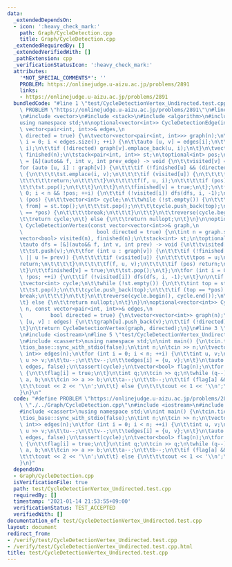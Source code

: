 ```yaml
---
data:
  _extendedDependsOn:
  - icon: ':heavy_check_mark:'
    path: Graph/CycleDetection.cpp
    title: Graph/CycleDetection.cpp
  _extendedRequiredBy: []
  _extendedVerifiedWith: []
  _pathExtension: cpp
  _verificationStatusIcon: ':heavy_check_mark:'
  attributes:
    '*NOT_SPECIAL_COMMENTS*': ''
    PROBLEM: https://onlinejudge.u-aizu.ac.jp/problems/2891
    links:
    - https://onlinejudge.u-aizu.ac.jp/problems/2891
  bundledCode: "#line 1 \"test/CycleDetectionVertex_Undirected.test.cpp\"\n#define\
    \ PROBLEM \"https://onlinejudge.u-aizu.ac.jp/problems/2891\"\n#line 2 \"Graph/CycleDetection.cpp\"\
    \n#include <vector>\n#include <stack>\n#include <algorithm>\n#include <optional>\n\
    using namespace std;\n\noptional<vector<int>> CycleDetectionEdge(int n, const\
    \ vector<pair<int, int>>& edges,\n                                         bool\
    \ directed = true) {\n\tvector<vector<pair<int, int>>> graph(n);\n\tfor (size_t\
    \ i = 0; i < edges.size(); ++i) {\n\t\tauto [u, v] = edges[i];\n\t\tgraph[u].emplace_back(v,\
    \ i);\n\t\tif (!directed) graph[v].emplace_back(u, i);\n\t}\n\tvector<bool> visited(n),\
    \ finished(n);\n\tstack<pair<int, int>> st;\n\toptional<int> pos;\n\tauto dfs\
    \ = [&](auto&& f, int v, int prev_edge) -> void {\n\t\tvisited[v] = true;\n\t\t\
    for (auto [u, i] : graph[v]) {\n\t\t\tif (!finished[u] && (directed || i != prev_edge))\
    \ {\n\t\t\t\tst.emplace(i, v);\n\t\t\t\tif (visited[u]) {\n\t\t\t\t\tpos = u;\n\
    \t\t\t\t\treturn;\n\t\t\t\t}\n\t\t\t\tf(f, u, i);\n\t\t\t\tif (pos) return;\n\t\
    \t\t\tst.pop();\n\t\t\t}\n\t\t}\n\t\tfinished[v] = true;\n\t};\n\tfor (int i =\
    \ 0; i < n && !pos; ++i) {\n\t\tif (!visited[i]) dfs(dfs, i, -1);\n\t}\n\n\tif\
    \ (pos) {\n\t\tvector<int> cycle;\n\t\twhile (!st.empty()) {\n\t\t\tauto [top,\
    \ from] = st.top();\n\t\t\tst.pop();\n\t\t\tcycle.push_back(top);\n\t\t\tif (from\
    \ == *pos) {\n\t\t\t\tbreak;\n\t\t\t}\n\t\t}\n\t\treverse(cycle.begin(), cycle.end());\n\
    \t\treturn cycle;\n\t} else {\n\t\treturn nullopt;\n\t}\n}\n\noptional<vector<int>>\
    \ CycleDetectionVertex(const vector<vector<int>>& graph,\n                   \
    \                        bool directed = true) {\n\tint n = graph.size();\n\t\
    vector<bool> visited(n), finished(n);\n\tstack<int> st;\n\toptional<int> pos;\n\
    \tauto dfs = [&](auto&& f, int v, int prev) -> void {\n\t\tvisited[v] = true;\n\
    \t\tst.push(v);\n\t\tfor (int u : graph[v]) {\n\t\t\tif (!finished[u] && (directed\
    \ || u != prev)) {\n\t\t\t\tif (visited[u]) {\n\t\t\t\t\tpos = u;\n\t\t\t\t\t\
    return;\n\t\t\t\t}\n\t\t\t\tf(f, u, v);\n\t\t\t\tif (pos) return;\n\t\t\t}\n\t\
    \t}\n\t\tfinished[v] = true;\n\t\tst.pop();\n\t};\n\tfor (int i = 0; i < n &&\
    \ !pos; ++i) {\n\t\tif (!visited[i]) dfs(dfs, i, -1);\n\t}\n\n\tif (pos) {\n\t\
    \tvector<int> cycle;\n\t\twhile (!st.empty()) {\n\t\t\tint top = st.top();\n\t\
    \t\tst.pop();\n\t\t\tcycle.push_back(top);\n\t\t\tif (top == *pos) {\n\t\t\t\t\
    break;\n\t\t\t}\n\t\t}\n\t\treverse(cycle.begin(), cycle.end());\n\t\treturn cycle;\n\
    \t} else {\n\t\treturn nullopt;\n\t}\n}\n\noptional<vector<int>> CycleDetectionVertex(int\
    \ n, const vector<pair<int, int>>& edges,\n                                  \
    \         bool directed = true) {\n\tvector<vector<int>> graph(n);\n\tfor (auto\
    \ [u, v] : edges) {\n\t\tgraph[u].push_back(v);\n\t\tif (!directed) graph[v].push_back(u);\n\
    \t}\n\treturn CycleDetectionVertex(graph, directed);\n}\n#line 3 \"test/CycleDetectionVertex_Undirected.test.cpp\"\
    \n#include <iostream>\n#line 5 \"test/CycleDetectionVertex_Undirected.test.cpp\"\
    \n#include <cassert>\nusing namespace std;\n\nint main() {\n\tcin.tie(nullptr);\n\
    \tios_base::sync_with_stdio(false);\n\tint n;\n\tcin >> n;\n\tvector<pair<int,\
    \ int>> edges(n);\n\tfor (int i = 0; i < n; ++i) {\n\t\tint u, v;\n\t\tcin >>\
    \ u >> v;\n\t\tu--;\n\t\tv--;\n\t\tedges[i] = {u, v};\n\t}\n\tauto cycle = CycleDetectionVertex(n,\
    \ edges, false);\n\tassert(cycle);\n\tvector<bool> flag(n);\n\tfor (int i : *cycle)\
    \ {\n\t\tflag[i] = true;\n\t}\n\tint q;\n\tcin >> q;\n\twhile (q--) {\n\t\tint\
    \ a, b;\n\t\tcin >> a >> b;\n\t\ta--;\n\t\tb--;\n\t\tif (flag[a] && flag[b]) {\n\
    \t\t\tcout << 2 << '\\n';\n\t\t} else {\n\t\t\tcout << 1 << '\\n';\n\t\t}\n\t\
    }\n}\n"
  code: "#define PROBLEM \"https://onlinejudge.u-aizu.ac.jp/problems/2891\"\n#include\
    \ \"./../Graph/CycleDetection.cpp\"\n#include <iostream>\n#include <vector>\n\
    #include <cassert>\nusing namespace std;\n\nint main() {\n\tcin.tie(nullptr);\n\
    \tios_base::sync_with_stdio(false);\n\tint n;\n\tcin >> n;\n\tvector<pair<int,\
    \ int>> edges(n);\n\tfor (int i = 0; i < n; ++i) {\n\t\tint u, v;\n\t\tcin >>\
    \ u >> v;\n\t\tu--;\n\t\tv--;\n\t\tedges[i] = {u, v};\n\t}\n\tauto cycle = CycleDetectionVertex(n,\
    \ edges, false);\n\tassert(cycle);\n\tvector<bool> flag(n);\n\tfor (int i : *cycle)\
    \ {\n\t\tflag[i] = true;\n\t}\n\tint q;\n\tcin >> q;\n\twhile (q--) {\n\t\tint\
    \ a, b;\n\t\tcin >> a >> b;\n\t\ta--;\n\t\tb--;\n\t\tif (flag[a] && flag[b]) {\n\
    \t\t\tcout << 2 << '\\n';\n\t\t} else {\n\t\t\tcout << 1 << '\\n';\n\t\t}\n\t\
    }\n}"
  dependsOn:
  - Graph/CycleDetection.cpp
  isVerificationFile: true
  path: test/CycleDetectionVertex_Undirected.test.cpp
  requiredBy: []
  timestamp: '2021-01-14 21:53:55+09:00'
  verificationStatus: TEST_ACCEPTED
  verifiedWith: []
documentation_of: test/CycleDetectionVertex_Undirected.test.cpp
layout: document
redirect_from:
- /verify/test/CycleDetectionVertex_Undirected.test.cpp
- /verify/test/CycleDetectionVertex_Undirected.test.cpp.html
title: test/CycleDetectionVertex_Undirected.test.cpp
---
```

